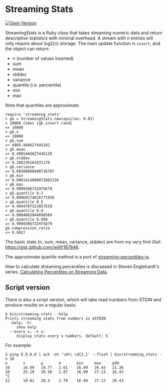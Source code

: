 # Streaming Stats

[![Gem Version](https://badge.fury.io/rb/streaming_stats.svg)](https://badge.fury.io/rb/streaming_stats)

StreamingStats is a Ruby class that takes streaming numeric data
and return descriptive statistics with minimal overhead.
A stream with n entries will only require about log2(n) storage.
The main update function is `insert`, and the object can
return:

- n (number of values inserted)
- sum
- mean
- stddev
- variance
- quantile (i.e. percentile)
- min
- max

Note that quantiles are approximate.

```irb
require 'streaming_stats'
> gk = StreamingStats.new(epsilon: 0.01)
> 10000.times {gk.insert rand}
=> 10000
> gk.n
=> 10000
> gk.sum
=> 4985.484627445102
> gk.mean
=> 0.4985484627445139
> gk.stddev
=> 0.288236161831176
> gk.variance
=> 0.08308008498716787
> gk.min
=> 0.0001414880872682156
> gk.max
=> 0.9999396732975679
> gk.quantile 0.1
=> 0.08869274826771956
> gk.quantile 0.5
=> 0.4944707523857559
> gk.quantile 0.9
=> 0.9004683944698589
> gk.quantile 0.999
=> 0.9999396732975679
gk.compression_ratio
=> 0.9927
```

The basic stats (n, sum, mean, variance, stddev) are from
my very first Gist: https://gist.github.com/willf/187846.

The approximate quartile method is a port of [streaming-percentiles-js](https://github.com/sengelha/streaming-percentiles-js).

How to calculate streaming percentiles is discussed in Steven Englehardt's series, [Calculating Percentiles on Streaming Data](https://www.stevenengelhardt.com/series/calculating-percentiles-on-streaming-data/).

## Script version

There is also a script version, which will take read numbers from STDIN and produce results on a regular basis:

```
$ bin/streaming_stats --help
Prints streaming stats from numbers in $STDIN
  -help, -h:
     show help
  --every x, -n x:
     display stats every x numbers. default: 5
```

For example:

```
$ ping 8.8.8.8 | ack -oh '\d+\.\d{2,}' --flush | bin/streaming_stats -n 10
n       v       μ       σ       min     max     p99
10      16.99   19.77   2.61    16.99   26.43   21.36
20      25.19   20.56   2.87    16.99   27.13   26.43
^C
22      19.01   20.4    2.79    16.99   27.13   26.43

```

